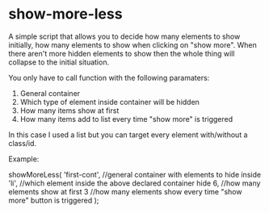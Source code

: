 # show-more-less
A simple script that allows you to decide how many elements to show initially, how many elements to show when clicking on "show more". When there aren't more hidden elements to show then the whole thing will collapse to the initial situation.

You only have to call function with the following paramaters:
1) General container
2) Which type of element inside container will be hidden
3) How many items show at first
4) How many items add to list every time "show more" is triggered


In this case I used a list but you can target every element with/without a class/id.

Example:

showMoreLess(
    'first-cont', //general container with elements to hide inside
    'li', //which element inside the above declared container hide
    6, //how many elements show at first
    3 //how many elements show every time "show more" button is triggered
);
